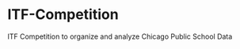 ITF-Competition
===============

ITF Competition to organize and analyze Chicago Public School Data
